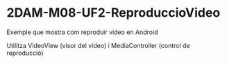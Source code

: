 # 2DAM-M08-UF2-ReproduccioVideo
Exemple que mostra com reproduir video en Android

Utilitza VideoView (visor del vídeo) i MediaController (control de reproducció)
